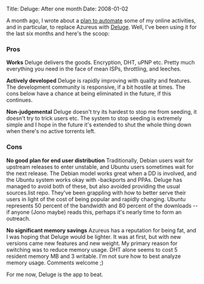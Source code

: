 Title: Deluge: After one month
Date: 2008-01-02

A month ago, I wrote about a [plan to automate][1] some of my online
activities, and in particular, to replace Azureus with [Deluge][2]. Well, I've
been using it for the last six months and here's the scoop:

### Pros

**Works** Deluge delivers the goods. Encryption, DHT, uPNP etc. Pretty much
everything you need in the face of mean ISPs, throttling, and leeches.

**Actively developed** Deluge is rapidly improving with quality and features.
The development community is responsive, if a bit hostile at times. The cons
below have a chance at being eliminated in the future, if this continues.

**Non-judgemental** Deluge doesn't try its hardest to stop me from seeding, it
doesn't try to trick users etc. The system to stop seeding is extremely simple
and I hope in the future it's extended to shut the whole thing down when
there's no active torrents left.

### Cons

**No good plan for end user distribution** Traditionally, Debian users wait
for upstream releases to enter unstable, and Ubuntu users sometimes wait for
the next release. The Debian model works great when a DD is involved, and the
Ubuntu system works okay with -backports and PPAs. Deluge has managed to avoid
both of these, but also avoided providing the usual sources.list repo. They've
been grappling with how to better serve their users in light of the cost of
being popular and rapidly changing. Ubuntu represents 50 percent of the
bandwidth and 80 percent of the downloads -- if anyone (Jono maybe) reads
this, perhaps it's nearly time to form an outreach.

**No significant memory savings** Azureus has a reputation for being fat, and
I was hoping that Deluge would be lighter. It was at first, but with new
versions came new features and new weight. My primary reason for switching was
to reduce memory usage. DHT alone seems to cost 5 resident memory MB and 3
writable. I'm not sure how to best analyze memory usage. Comments welcome ;)

For me now, Deluge is the app to beat.

   [1]: http://jldugger.livejournal.com/1520.html

   [2]: deluge-torrent.org/

